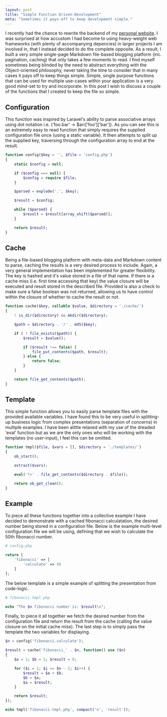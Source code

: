 ```yaml
---
layout: post
title: "Simple Function Driven-Development"
meta: "Sometimes it pays-off to keep development simple."
---
```


I recently had the chance to rewrite the backend of my [personal website](http://github.com/eddmann/eddmann).
I was surprised at how accustom I had become to using heavy-weight web frameworks (with plenty of accompanying depencies) in larger projects I am involved in, that I instead decided to do the complete opposite.
As a result, I built a very simple single-page Markdown file-based blogging platform (inc. pagination, caching) that only takes a few moments to read.
I find myself sometimes being blinded by the need to abstract everything with the Object-oriented philosophy, never taking the time to consider that in many cases it pays off to keep things simple.
Simple, single purpose functions that can be used for multiple use-cases within your application is a very good mind-set to try and incorporate.
In this post I wish to discuss a couple of the functions that I created to keep the file so simple.
<!--more-->

## Configuration

This function was inspired by Laravel's ability to parse associative arrays using dot notation i.e. ('foo.bar' -> $arr['foo']['bar']).
As you can see this is an extremely easy to read function that simply requires the supplied configuration file once (using a static variable).
It then attempts to split up the supplied key, traversing through the configuration array to end at the result.

```php
function config($key = '', $file = 'config.php')
{
    static $config = null;

    if ($config === null) {
        $config = require $file;
    }

    $parsed = explode('.', $key);

    $result = $config;

    while ($parsed) {
        $result = $result[array_shift($parsed)];
    }

    return $result;
}
```

## Cache

Being a file-based blogging platform with meta-data and Markdown content to parse, caching the results is a very desired process to include.
Again, a very general implementation has been implemented for greater flexibility.
The key is hashed and it's value stored in a file of that name.
If there is a cache miss (i.e. first time accessing that key) the value closure will be executed and result stored in the described file.
Provided is also a check to make sure a false boolean was not returned, allowing us to have control within the closure of whether to cache the result or not.

```php
function cache($key, callable $value, $directory = './cache/')
{
    ! is_dir($directory) && mkdir($directory);

    $path = $directory . '/' . md5($key);

    if ( ! file_exists($path)) {
        $result = $value();

        if ($result !== false) {
            file_put_contents($path, $result);
        } else {
            return false;
        }
    }

    return file_get_contents($path);
}
```

## Template

This simple function allows you to easily parse template files with the provided available variables.
I have found this to be very useful in splitting-up business logic from complex presentations (separation of concerns) in multiple examples.
I have been alittle relaxed with my use of the dreaded 'eval' function but as we are the only ones who will be working with the templates (no user-input), I feel this can be omitted.

```php
function tmpl($file, $vars = [], $directory = './templates/')
{
    ob_start();

    extract($vars);

    eval('?>' . file_get_contents($directory . $file));

    return ob_get_clean();
}
```

## Example

To piece all these functions together into a collective example I have decided to demonstrate with a cached fibonacci calculatation, the desired number being stored in a configuration file.
Below is the example multi-level configuration file we will be using, defining that we wish to calculate the 50th fibonacci number.

```php
# config.php

return [
    'fibonacci' => [
        'calculate' => 50
    ]
];
```

The below template is a simple example of splitting the presentation from code-logic.

```php
# fibonacci.tmpl.php

echo "The $n fibonacci number is: $result\n";
```

Finally, to piece it all together we fetch the desired number from the configuration file and return the result from the cache (calling the value closure on the initial cache miss).
The last step is to simply pass the template the two variables for displaying.

```php
$n = config('fibonacci.calculate');

$result = cache('fibonacci_' . $n, function() use ($n)
{
    $a = 1; $b = 1; $result = 0;

    for ($i = 1; $i <= $n - 2; $i++) {
        $result = $a + $b;
        $b = $a;
        $a = $result;
    }

    return $result;
});

echo tmpl('fibonacci.tmpl.php', compact('n', 'result'));
```
